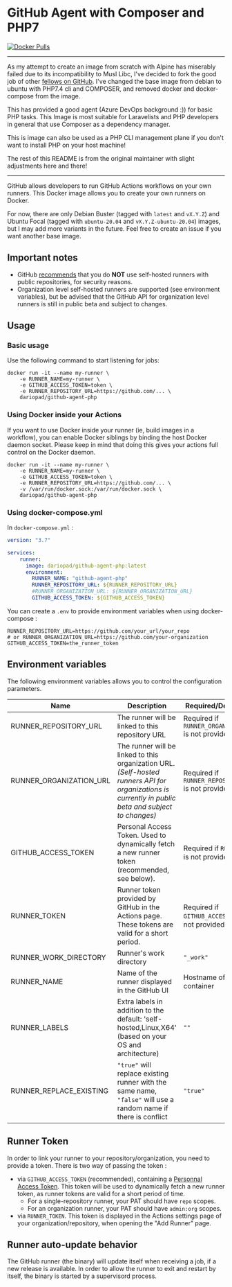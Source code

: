 # GitHub Agent with Composer and PHP7

[![Docker Pulls](https://img.shields.io/docker/pulls/dariopad/github-agent-php)](https://hub.docker.com/r/dariopad/github-agent-php)

-----------
As my attempt to create an image from scratch with Alpine has miserably failed due to its incompatibility to Musl Libc, I've decided to fork the good job of other [fellows on GitHub](https://github.com/tcardonne/docker-github-runner). I've changed the base image from debian to ubuntu with PHP7.4 cli and COMPOSER, and removed docker and docker-compose from the image.

This has provided a good agent (Azure DevOps background :)) for basic PHP tasks. 
This Image is most suitable for Laravelists and PHP developers in general that use Composer as a dependency manager.

This is image can also be used as a PHP CLI management plane if you don't want to install PHP on your host machine!

The rest of this README is from the original maintainer with slight adjustments here and there!

-----------
GitHub allows developers to run GitHub Actions workflows on your own runners.
This Docker image allows you to create your own runners on Docker.

For now, there are only Debian Buster (tagged with `latest` and `vX.Y.Z`) and Ubuntu Focal (tagged with `ubuntu-20.04` and `vX.Y.Z-ubuntu-20.04`) images, but I may add more variants in the future. Feel free to create an issue if you want another base image.

## Important notes

* GitHub [recommends](https://help.github.com/en/github/automating-your-workflow-with-github-actions/about-self-hosted-runners#self-hosted-runner-security-with-public-repositories) that you do **NOT** use self-hosted runners with public repositories, for security reasons.
* Organization level self-hosted runners are supported (see environment variables), but be advised that the GitHub API for organization level runners is still in public beta and subject to changes.

## Usage

### Basic usage
Use the following command to start listening for jobs:
```shell
docker run -it --name my-runner \
    -e RUNNER_NAME=my-runner \
    -e GITHUB_ACCESS_TOKEN=token \
    -e RUNNER_REPOSITORY_URL=https://github.com/... \
    dariopad/github-agent-php
```

### Using Docker inside your Actions

If you want to use Docker inside your runner (ie, build images in a workflow), you can enable Docker siblings by binding the host Docker daemon socket. Please keep in mind that doing this gives your actions full control on the Docker daemon.

```shell
docker run -it --name my-runner \
    -e RUNNER_NAME=my-runner \
    -e GITHUB_ACCESS_TOKEN=token \
    -e RUNNER_REPOSITORY_URL=https://github.com/... \
    -v /var/run/docker.sock:/var/run/docker.sock \
    dariopad/github-agent-php
```

### Using docker-compose.yml

In `docker-compose.yml` :
```yaml
version: "3.7"

services:
    runner:
      image: dariopad/github-agent-php:latest
      environment:
        RUNNER_NAME: "github-agent-php"
        RUNNER_REPOSITORY_URL: ${RUNNER_REPOSITORY_URL}
        #RUNNER_ORGANIZATION_URL: ${RUNNER_ORGANIZATION_URL}
        GITHUB_ACCESS_TOKEN: ${GITHUB_ACCESS_TOKEN}

```

You can create a `.env` to provide environment variables when using docker-compose :
```
RUNNER_REPOSITORY_URL=https://github.com/your_url/your_repo
# or RUNNER_ORGANIZATION_URL=https://github.com/your-organization
GITHUB_ACCESS_TOKEN=the_runner_token
```

## Environment variables

The following environment variables allows you to control the configuration parameters.

| Name | Description | Required/Default value |
|------|---------------|-------------|
| RUNNER_REPOSITORY_URL | The runner will be linked to this repository URL | Required if `RUNNER_ORGANIZATION_URL` is not provided |
| RUNNER_ORGANIZATION_URL | The runner will be linked to this organization URL. *(Self-hosted runners API for organizations is currently in public beta and subject to changes)* | Required if `RUNNER_REPOSITORY_URL` is not provided |
| GITHUB_ACCESS_TOKEN | Personal Access Token. Used to dynamically fetch a new runner token (recommended, see below). | Required if `RUNNER_TOKEN` is not provided.
| RUNNER_TOKEN | Runner token provided by GitHub in the Actions page. These tokens are valid for a short period. | Required if `GITHUB_ACCESS_TOKEN` is not provided
| RUNNER_WORK_DIRECTORY | Runner's work directory | `"_work"`
| RUNNER_NAME | Name of the runner displayed in the GitHub UI | Hostname of the container
| RUNNER_LABELS | Extra labels in addition to the default: 'self-hosted,Linux,X64' (based on your OS and architecture) | `""`
| RUNNER_REPLACE_EXISTING | `"true"` will replace existing runner with the same name, `"false"` will use a random name if there is conflict | `"true"`

## Runner Token

In order to link your runner to your repository/organization, you need to provide a token. There is two way of passing the token :

* via `GITHUB_ACCESS_TOKEN` (recommended), containing a [Personnal Access Token](https://github.com/settings/tokens). This token will be used to dynamically fetch a new runner token, as runner tokens are valid for a short period of time.
  * For a single-repository runner, your PAT should have `repo` scopes.
  * For an organization runner, your PAT should have `admin:org` scopes.
* via `RUNNER_TOKEN`. This token is displayed in the Actions settings page of your organization/repository, when opening the "Add Runner" page.

## Runner auto-update behavior

The GitHub runner (the binary) will update itself when receiving a job, if a new release is available.
In order to allow the runner to exit and restart by itself, the binary is started by a supervisord process.
